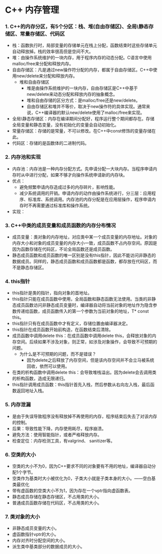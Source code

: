 # C++ 内存管理

### 1. C++的内存分区，有5个分区：栈、堆(自由存储区)、全局\静态存储区、常量存储区、代码区
* 栈：函数执行时，局部变量的存储单元在栈上分配，函数结束时这些存储单元自动释放掉。栈的效率很高但是空间不大。
* 堆：由操作系统维护的一块内存，用于程序内存的动态分配。C语言中使用malloc/free来分配和释放内存。
* 自由存储区：凡是通过new操作符分配的内存，都属于自由存储区。C++中使用new/delete来分配和释放内存。
    * 堆和自由存储区
        * 堆是由操作系统维护的一块内存，自由存储区是C++中基于new/delete来动态分配和释放内存的抽象概念。
        * 堆和自由存储的区分方式：是malloc/free还是new/delete。
        * 自由存储区和堆并不等价，取决于new操作符的具体实现。通常来说，C++编译器的默认new/delete使用了malloc/free来实现。
* 全局\静态存储区：内存在编译期间分配好，程序运行整个期间都存在。存储全局变量和静态变量，没有初始化的变量会自动初始化。
* 常量存储区：存储的是常量，不可以修改。在C++中const修饰的变量存储在此。
* 代码区：存储的是函数体的二进制代码。

### 2. 内存池和实现
* 内存池：内存池是一种内存分配方式。先申请分配一大块内存。当程序申请内存时从中进行分配，如果不够才向操作系统申请新的内存块。
* 优点：
    * 避免频繁申请内存造成过多的内存碎片，影响性能。
    * 减少系统调用的开销。申请内存的动作由操作系统进行，分三层：应用程序、标准库、系统调用。内存池的内存分配是在应用层操作，程序申请内存时不再需要通过标准库和操作系统。
* 实现：

### 3. C++中类的成员变量和成员函数的内存分布情况
* 成员变量：类对象的内存地址，对应类中某一个成员变量的内存地址。对象的内存大小和对象的成员变量的内存大小一致，成员函数不占内存空间。原因是因为函数存储在代码区，不论全局函数还是成员函数。
* 静态成员函数和成员函数的唯一区别是没有this指针，因此不能访问非静态的数据成员。同样的，静态成员函数和成员函数都是函数，都存放在代码区，而不是静态存储区。

### 4. this指针
* this指针是类的指针，指向对象的首地址。
* this指针只能在成员函数中使用，全局函数和静态函数无法使用。当类的非静态成员函数访问非静态成员变量时，编译器自动将当前对象的地址作为隐含参数传递给函数，成员函数传入的第一个参数为当前对象的地址，T* const this。
* this指针只有在成员函数中才有定义，存储位置由编译器决定。
* this指针在成员函数开始前构造，在函数结束后清除。
* 成员函数中调用delete this：在成员函数中调用delete this，会释放对象的内存空间。后续如果不涉及对象，则正常，如涉及对象操作，会导致不可预期的问题。
    * 为什么是不可预期的问题，而不是错误？
        * 因为delete之后释放了内存空间，但是该内存空间并不会立马被系统回收，依然可以使用。
* 在类的析构函数中调用delete this：会导致堆栈溢出。因为delete会去调用类的析构函数，造成无限递归。
* this指针调用成员函数：this指针首先入栈，然后参数从右向左入栈，最后函数返回地址入栈。

### 5. 内存泄漏
* 是由于失误导致程序没有释放掉不再使用的内存，程序结束后失去了对该内存的控制。
* 后果：导致性能下降，内存使用耗尽，程序崩溃。
* 避免方法：使用智能指针，或者严格释放内存。
* 检查定位：内存检测工具，有valgrind、 sanitizer等。

### 6. 空类的大小
* 空类的大小不为0，因为C++要求不同的对象要有不用的地址，编译器自动分配1个字节。
* 空类作为基类时大小被优化为0，子类大小就是子类本身的大小。——空白基类最优化
* 带有虚函数的空类大小不为1，因为存在一个vptr指向虚函数表。
* 静态成员存储在静态存储区，不占用类的大小。
* 普通成员函数存储在代码区，不占用类的大小。

### 7. 类对象的大小
* 非静态成员变量的大小。
* 虚函数指针vptr的大小。
* 内存对齐时分配空间的大小。
* 派生类中基类部分的数据成员的大小。